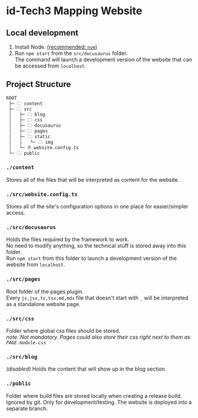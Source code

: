 # id-Tech3 Mapping Website

## Local development
1. Install Node. [(recommended: `nvm`)](https://github.com/nvm-sh/nvm)  
2. Run `npm start` from the `src/docusaurus` folder.  
   The command will launch a development version of the website that can be accessed from `localhost`.  

## Project Structure
```md
ROOT
 ├─ 🗀 content
 ├─ 🗀 src
 │   ├─ 🗀 blog
 │   ├─ 🗀 css
 │   ├─ 🗀 docusaurus
 │   ├─ 🗀 pages
 │   ├─ 🗀 static
 │   │   └─ 🗀 img
 │   └─ 🗎 website.config.ts
 └─ 🗀 public
```
### `./content`
Stores all of the files that will be interpreted as content for the website.  
### `./src/website.config.ts`
Stores all of the site's configuration options in one place for easier/simpler access.  
### `./src/docusaurus`
Holds the files required by the framework to work.  
No need to modify anything, so the technical stuff is stored away into this folder.  
Run `npm start` from this folder to launch a development version of the website from `localhost`.
### `./src/pages`
Root folder of the pages plugin.  
Every `js,jsx,ts,tsx,md,mdx` file that doesn't start with `_` will be interpreted as a standalone website page.
### `./src/css`
Folder where global css files should be stored.  
_note: Not mandatory. Pages could also store their css right next to them as `PAGE.module.css`_
### `./src/blog`
_(disabled)_
Holds the content that will show up in the blog section.  
### `./public`
Folder where build files are stored locally when creating a release build.  
Ignored by git. Only for development/testing. The website is deployed into a separate branch.
